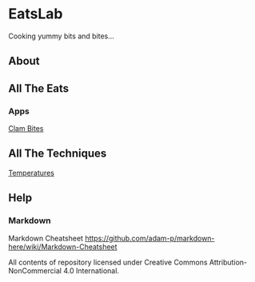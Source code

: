 # EatsLab
Cooking yummy bits and bites...

## About

## All The Eats

### Apps
[Clam Bites](/eats/clambites.md)

## All The Techniques

[Temperatures](/techniques/temperatures.md)

## Help

### Markdown

Markdown Cheatsheet
https://github.com/adam-p/markdown-here/wiki/Markdown-Cheatsheet

All contents of repository licensed under Creative Commons Attribution-NonCommercial 4.0 International.
